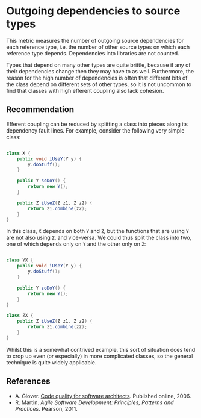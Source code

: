 # Outgoing dependencies to source types
This metric measures the number of outgoing source dependencies for each reference type, i.e. the number of other source types on which each reference type depends. Dependencies into libraries are not counted.

Types that depend on many other types are quite brittle, because if any of their dependencies change then they may have to as well. Furthermore, the reason for the high number of dependencies is often that different bits of the class depend on different sets of other types, so it is not uncommon to find that classes with high efferent coupling also lack cohesion.


## Recommendation
Efferent coupling can be reduced by splitting a class into pieces along its dependency fault lines. For example, consider the following very simple class:

```java

class X {
    public void iUseY(Y y) {
        y.doStuff();
    }

    public Y soDoY() {
        return new Y();
    }

    public Z iUseZ(Z z1, Z z2) {
        return z1.combine(z2);
    }
}

```
In this class, `X` depends on both `Y` and `Z`, but the functions that are using `Y` are not also using `Z`, and vice-versa. We could thus split the class into two, one of which depends only on `Y` and the other only on `Z`:

```java

class YX {
    public void iUseY(Y y) {
        y.doStuff();
    }

    public Y soDoY() {
        return new Y();
    }
}

class ZX {
    public Z iUseZ(Z z1, Z z2) {
        return z1.combine(z2);
    }
}

```
Whilst this is a somewhat contrived example, this sort of situation does tend to crop up even (or especially) in more complicated classes, so the general technique is quite widely applicable.


## References
* A. Glover. [Code quality for software architects](https://web.archive.org/web/20190919093358/http://7thgen.info/wiki/Code_Quality_For_Software_Architects). Published online, 2006.
* R. Martin. *Agile Software Development: Principles, Patterns and Practices*. Pearson, 2011.
